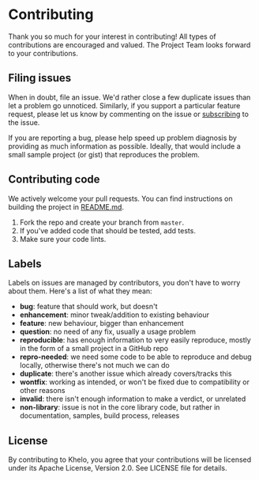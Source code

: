 # Contributing
Thank you so much for your interest in contributing! All types of contributions are encouraged and valued. The Project Team looks forward to your contributions.

## Filing issues
When in doubt, file an issue. We'd rather close a few duplicate issues than let a problem go unnoticed.
Similarly, if you support a particular feature request, please let us know by commenting on the issue or [subscribing](https://help.github.com/articles/subscribing-to-conversations/) to the issue.

If you are reporting a bug, please help speed up problem diagnosis by providing as much information as possible. Ideally, that would include a small sample project (or gist) that reproduces the problem.


## Contributing code
We actively welcome your pull requests. You can find instructions on building the project in [README.md](https://github.com/canopas/khelo).
1. Fork the repo and create your branch from `master`.
2. If you've added code that should be tested, add tests.
3. Make sure your code lints.

## Labels
Labels on issues are managed by contributors, you don't have to worry about them. Here's a list of what they mean:

* **bug**: feature that should work, but doesn't
* **enhancement**: minor tweak/addition to existing behaviour
* **feature**: new behaviour, bigger than enhancement
* **question**: no need of any fix, usually a usage problem
* **reproducible**: has enough information to very easily reproduce, mostly in the form of a small project in a GitHub repo
* **repro-needed**: we need some code to be able to reproduce and debug locally, otherwise there's not much we can do
* **duplicate**: there's another issue which already covers/tracks this
* **wontfix**: working as intended, or won't be fixed due to compatibility or other reasons
* **invalid**: there isn't enough information to make a verdict, or unrelated
* **non-library**: issue is not in the core library code, but rather in documentation, samples, build process, releases

## License
By contributing to Khelo, you agree that your contributions will be licensed under its Apache License, Version 2.0. See LICENSE file for details.